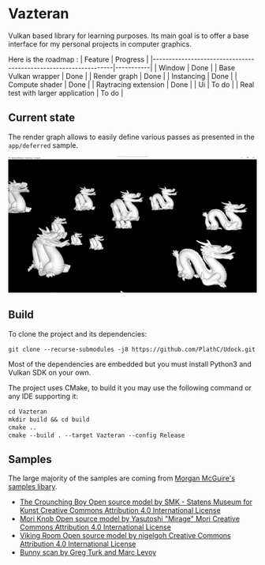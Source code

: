 # Vazteran

Vulkan based library for learning purposes. Its main goal is to offer a base interface
for my personal projects in computer graphics. 

Here is the roadmap :
| Feature                                                         | Progress  |
|-----------------------------------------------------------------|-----------|
| Window                                                          | Done      |
| Base Vulkan wrapper                                             | Done      |
| Render graph                                                    | Done      |
| Instancing                                                      | Done      |
| Compute shader                                                  | Done      |
| Raytracing extension                                            | Done      |
| Ui                                                              | To do     |
| Real test with larger application                               | To do     |

## Current state

The render graph allows to easily define various passes as presented in the `app/deferred` sample.

![Flying dragons](img/Deferred.png)

## Build 

To clone the project and its dependencies:
```
git clone --recurse-submodules -j8 https://github.com/PlathC/Udock.git
```

Most of the dependencies are embedded but you must install Python3 and Vulkan SDK on your own.

The project uses CMake, to build it you may use the following command or any IDE supporting it:
```
cd Vazteran
mkdir build && cd build
cmake ..
cmake --build . --target Vazteran --config Release
```


## Samples 

The large majority of the samples are coming from [Morgan McGuire's samples libary](https://casual-effects.com/data/).

- [The Crounching Boy Open source model by SMK - Statens Museum for Kunst Creative Commons Attribution 4.0 International License](https://www.myminifactory.com/object/3d-print-the-crouching-boy-104413)
- [Mori Knob Open source model by Yasutoshi "Mirage" Mori Creative Commons Attribution 4.0 International License](https://github.com/lighttransport/lighttransportequation-orb)
- [Viking Room Open source model by nigelgoh Creative Commons Attribution 4.0 International License](https://sketchfab.com/3d-models/viking-room-a49f1b8e4f5c4ecf9e1fe7d81915ad38)
- [Bunny scan by Greg Turk and Marc Levoy](https://faculty.cc.gatech.edu/~turk/bunny/bunny.html)
